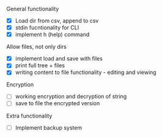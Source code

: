 General functionality
- [x] Load dir from csv, append to csv
- [x] stdin fucntionality for CLI
- [x] implement h (help) command

Allow files, not only dirs
- [x] implement load and save with files
- [x] print full tree + files
- [x] writing content to file functionality - editing and viewing

Encryption
- [ ] working encryption and decryption of string
- [ ] save to file the encrypted version

Extra functionality
- [ ] Implement backup system
